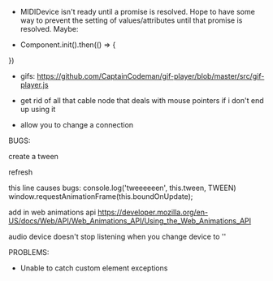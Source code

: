 - MIDIDevice isn't ready until a promise is resolved. Hope to have some way to prevent the setting of values/attributes until that promise is resolved. Maybe:

- Component.init().then(() => {

})

- gifs: https://github.com/CaptainCodeman/gif-player/blob/master/src/gif-player.js

- get rid of all that cable node that deals with mouse pointers if i don't end up using it

- allow you to change a connection

BUGS:

create a tween

refresh

this line causes bugs:
console.log('tweeeeeen', this.tween, TWEEN)
window.requestAnimationFrame(this.boundOnUpdate);

add in web animations api
https://developer.mozilla.org/en-US/docs/Web/API/Web_Animations_API/Using_the_Web_Animations_API

audio device doesn't stop listening when you change device to ''

PROBLEMS:

- Unable to catch custom element exceptions

